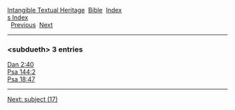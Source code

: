 [Intangible Textual Heritage](../../index)  [Bible](../index) 
[Index](index)   
[s Index](_s_)  
  [Previous](c11066)  [Next](c11068) 

------------------------------------------------------------------------

### &lt;subdueth&gt; 3 entries

[Dan 2:40](../kjv/dan002.htm#040)  
[Psa 144:2](../kjv/psa144.htm#002)  
[Psa 18:47](../kjv/psa018.htm#047)  

------------------------------------------------------------------------

[Next: subject (17)](c11068)
